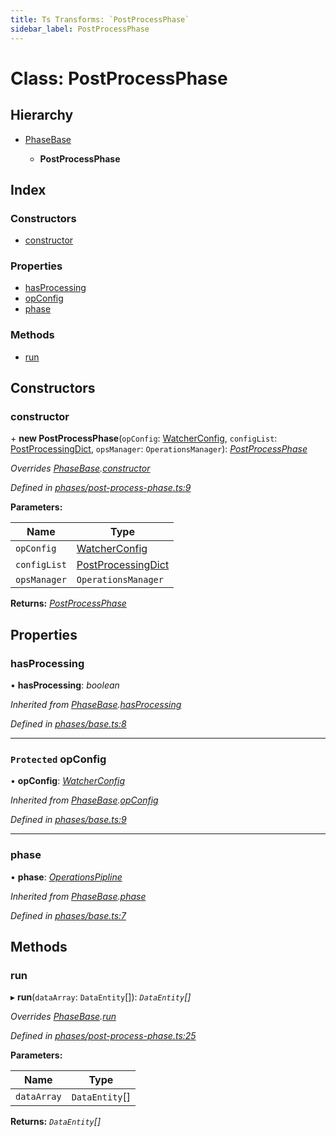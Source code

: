```yaml
---
title: Ts Transforms: `PostProcessPhase`
sidebar_label: PostProcessPhase
---
```


# Class: PostProcessPhase

## Hierarchy

* [PhaseBase](phasebase.md)

  * **PostProcessPhase**

## Index

### Constructors

* [constructor](postprocessphase.md#constructor)

### Properties

* [hasProcessing](postprocessphase.md#hasprocessing)
* [opConfig](postprocessphase.md#protected-opconfig)
* [phase](postprocessphase.md#phase)

### Methods

* [run](postprocessphase.md#run)

## Constructors

###  constructor

\+ **new PostProcessPhase**(`opConfig`: [WatcherConfig](../interfaces/watcherconfig.md), `configList`: [PostProcessingDict](../interfaces/postprocessingdict.md), `opsManager`: `OperationsManager`): *[PostProcessPhase](postprocessphase.md)*

*Overrides [PhaseBase](phasebase.md).[constructor](phasebase.md#constructor)*

*Defined in [phases/post-process-phase.ts:9](https://github.com/terascope/teraslice/blob/fd211a8bb/packages/ts-transforms/src/phases/post-process-phase.ts#L9)*

**Parameters:**

Name | Type |
------ | ------ |
`opConfig` | [WatcherConfig](../interfaces/watcherconfig.md) |
`configList` | [PostProcessingDict](../interfaces/postprocessingdict.md) |
`opsManager` | `OperationsManager` |

**Returns:** *[PostProcessPhase](postprocessphase.md)*

## Properties

###  hasProcessing

• **hasProcessing**: *boolean*

*Inherited from [PhaseBase](phasebase.md).[hasProcessing](phasebase.md#hasprocessing)*

*Defined in [phases/base.ts:8](https://github.com/terascope/teraslice/blob/fd211a8bb/packages/ts-transforms/src/phases/base.ts#L8)*

___

### `Protected` opConfig

• **opConfig**: *[WatcherConfig](../interfaces/watcherconfig.md)*

*Inherited from [PhaseBase](phasebase.md).[opConfig](phasebase.md#protected-opconfig)*

*Defined in [phases/base.ts:9](https://github.com/terascope/teraslice/blob/fd211a8bb/packages/ts-transforms/src/phases/base.ts#L9)*

___

###  phase

• **phase**: *[OperationsPipline](../interfaces/operationspipline.md)*

*Inherited from [PhaseBase](phasebase.md).[phase](phasebase.md#phase)*

*Defined in [phases/base.ts:7](https://github.com/terascope/teraslice/blob/fd211a8bb/packages/ts-transforms/src/phases/base.ts#L7)*

## Methods

###  run

▸ **run**(`dataArray`: `DataEntity`[]): *`DataEntity`[]*

*Overrides [PhaseBase](phasebase.md).[run](phasebase.md#abstract-run)*

*Defined in [phases/post-process-phase.ts:25](https://github.com/terascope/teraslice/blob/fd211a8bb/packages/ts-transforms/src/phases/post-process-phase.ts#L25)*

**Parameters:**

Name | Type |
------ | ------ |
`dataArray` | `DataEntity`[] |

**Returns:** *`DataEntity`[]*
